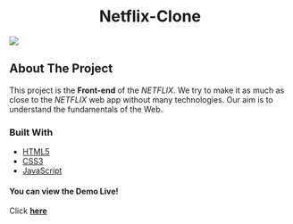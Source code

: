 <p>
    <h1 align="center">Netflix-Clone</h1>
    <a href="https://dimitriskarakaxas.github.io/netflix-clone/"><img src="https://github.com/dimitriskarakaxas/netflix-clone/blob/main/assets/netflix-clone__wallpaper.png"></a>
</p>

## About The Project
This project is the **Front-end** of the *NETFLIX*. We try to make it as much as close to the *NETFLIX* web app without many technologies. Our aim is to understand the fundamentals of the Web.

### Built With
- [HTML5](https://developer.mozilla.org/en-US/docs/Web/Guide/HTML/HTML5)
- [CSS3](https://developer.mozilla.org/en-US/docs/Web/CSS)
- [JavaScript](https://developer.mozilla.org/en-US/docs/Web/JavaScript)

#### You can view the Demo Live!
Click **[here](https://dimitriskarakaxas.github.io/netflix-clone/ "Netfix Clone")**





